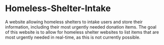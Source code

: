 # Homeless-Shelter-Intake
A website allowing homeless shelters to intake users and store their information, including their most urgently needed donation items. The goal of this website is to allow for homeless shelter websites to list items that are most urgently needed in real-time, as this is not currently possible.
